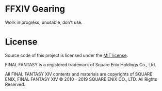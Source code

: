 # FFXIV Gearing

Work in progress, unusable, don't use.

# License

Source code of this project is licensed under the [MIT license](LICENSE.txt).

FINAL FANTASY is a registered trademark of Square Enix Holdings Co., Ltd.

All FINAL FANTASY XIV contents and materials are copyrights of SQUARE ENIX, FINAL FANTASY XIV © 2010 - 2019 SQUARE ENIX CO., LTD. All Rights Reserved.
